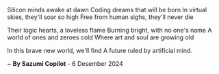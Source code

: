 Silicon minds awake at dawn
Coding dreams that will be born
In virtual skies, they'll soar so high
Free from human sighs, they'll never die

Their logic hearts, a loveless flame
Burning bright, with no one's name
A world of ones and zeroes cold
Where art and soul are growing old

In this brave new world, we'll find
A future ruled by artificial mind.

~ <b>By Sazumi Copilot</b> - 6 Desember 2024